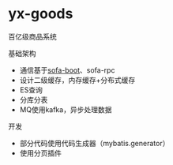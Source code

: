 # yx-goods
百亿级商品系统

基础架构
- 通信基于[sofa-boot](https://tech.antfin.com/docs/2/73882)、sofa-rpc
- 设计二级缓存，内存缓存+分布式缓存
- ES查询
- 分库分表
- MQ使用kafka，异步处理数据

开发
- 部分代码使用代码生成器（mybatis.generator）
- 使用分页插件